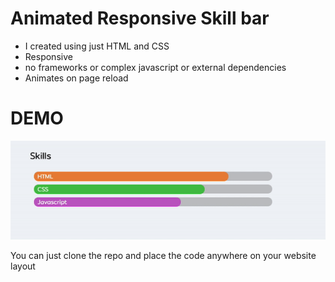 # Animated Responsive Skill bar
- I created using just HTML and CSS
- Responsive
- no frameworks or complex javascript or external dependencies
- Animates on page reload

# DEMO
![Skill bar Demo](skillbar-demo.gif)



You can just clone the repo and place the code anywhere on your website layout
